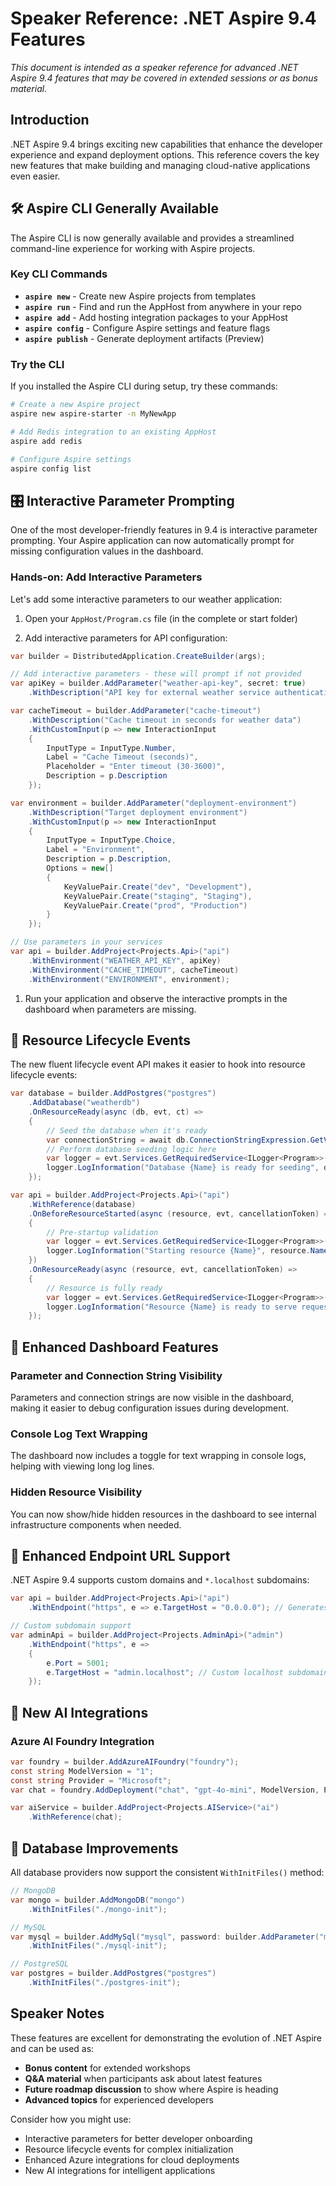# Speaker Reference: .NET Aspire 9.4 Features

*This document is intended as a speaker reference for advanced .NET Aspire 9.4 features that may be covered in extended sessions or as bonus material.*

## Introduction

.NET Aspire 9.4 brings exciting new capabilities that enhance the developer experience and expand deployment options. This reference covers the key new features that make building and managing cloud-native applications even easier.

## 🛠️ Aspire CLI Generally Available

The Aspire CLI is now generally available and provides a streamlined command-line experience for working with Aspire projects.

### Key CLI Commands

- **`aspire new`** - Create new Aspire projects from templates
- **`aspire run`** - Find and run the AppHost from anywhere in your repo
- **`aspire add`** - Add hosting integration packages to your AppHost
- **`aspire config`** - Configure Aspire settings and feature flags
- **`aspire publish`** - Generate deployment artifacts (Preview)

### Try the CLI

If you installed the Aspire CLI during setup, try these commands:

```bash
# Create a new Aspire project
aspire new aspire-starter -n MyNewApp

# Add Redis integration to an existing AppHost
aspire add redis

# Configure Aspire settings
aspire config list
```

## 🎛️ Interactive Parameter Prompting

One of the most developer-friendly features in 9.4 is interactive parameter prompting. Your Aspire application can now automatically prompt for missing configuration values in the dashboard.

### Hands-on: Add Interactive Parameters

Let's add some interactive parameters to our weather application:

1. Open your `AppHost/Program.cs` file (in the complete or start folder)

1. Add interactive parameters for API configuration:

```csharp
var builder = DistributedApplication.CreateBuilder(args);

// Add interactive parameters - these will prompt if not provided
var apiKey = builder.AddParameter("weather-api-key", secret: true)
    .WithDescription("API key for external weather service authentication");

var cacheTimeout = builder.AddParameter("cache-timeout")
    .WithDescription("Cache timeout in seconds for weather data")
    .WithCustomInput(p => new InteractionInput
    {
        InputType = InputType.Number,
        Label = "Cache Timeout (seconds)",
        Placeholder = "Enter timeout (30-3600)",
        Description = p.Description
    });

var environment = builder.AddParameter("deployment-environment")
    .WithDescription("Target deployment environment")
    .WithCustomInput(p => new InteractionInput
    {
        InputType = InputType.Choice,
        Label = "Environment",
        Description = p.Description,
        Options = new[]
        {
            KeyValuePair.Create("dev", "Development"),
            KeyValuePair.Create("staging", "Staging"),
            KeyValuePair.Create("prod", "Production")
        }
    });

// Use parameters in your services
var api = builder.AddProject<Projects.Api>("api")
    .WithEnvironment("WEATHER_API_KEY", apiKey)
    .WithEnvironment("CACHE_TIMEOUT", cacheTimeout)
    .WithEnvironment("ENVIRONMENT", environment);
```

1. Run your application and observe the interactive prompts in the dashboard when parameters are missing.

## 🔄 Resource Lifecycle Events

The new fluent lifecycle event API makes it easier to hook into resource lifecycle events:

```csharp
var database = builder.AddPostgres("postgres")
    .AddDatabase("weatherdb")
    .OnResourceReady(async (db, evt, ct) =>
    {
        // Seed the database when it's ready
        var connectionString = await db.ConnectionStringExpression.GetValueAsync(ct);
        // Perform database seeding logic here
        var logger = evt.Services.GetRequiredService<ILogger<Program>>();
        logger.LogInformation("Database {Name} is ready for seeding", db.Name);
    });

var api = builder.AddProject<Projects.Api>("api")
    .WithReference(database)
    .OnBeforeResourceStarted(async (resource, evt, cancellationToken) =>
    {
        // Pre-startup validation
        var logger = evt.Services.GetRequiredService<ILogger<Program>>();
        logger.LogInformation("Starting resource {Name}", resource.Name);
    })
    .OnResourceReady(async (resource, evt, cancellationToken) =>
    {
        // Resource is fully ready
        var logger = evt.Services.GetRequiredService<ILogger<Program>>();
        logger.LogInformation("Resource {Name} is ready to serve requests", resource.Name);
    });
```

## 🎨 Enhanced Dashboard Features

### Parameter and Connection String Visibility

Parameters and connection strings are now visible in the dashboard, making it easier to debug configuration issues during development.

### Console Log Text Wrapping

The dashboard now includes a toggle for text wrapping in console logs, helping with viewing long log lines.

### Hidden Resource Visibility

You can now show/hide hidden resources in the dashboard to see internal infrastructure components when needed.

## 🔗 Enhanced Endpoint URL Support

.NET Aspire 9.4 supports custom domains and `*.localhost` subdomains:

```csharp
var api = builder.AddProject<Projects.Api>("api")
    .WithEndpoint("https", e => e.TargetHost = "0.0.0.0"); // Generates both localhost and machine name URLs

// Custom subdomain support
var adminApi = builder.AddProject<Projects.AdminApi>("admin")
    .WithEndpoint("https", e => 
    {
        e.Port = 5001;
        e.TargetHost = "admin.localhost"; // Custom localhost subdomain
    });
```

## 🤖 New AI Integrations

### Azure AI Foundry Integration

```csharp
var foundry = builder.AddAzureAIFoundry("foundry");
const string ModelVersion = "1";
const string Provider = "Microsoft";
var chat = foundry.AddDeployment("chat", "gpt-4o-mini", ModelVersion, Provider);

var aiService = builder.AddProject<Projects.AIService>("ai")
    .WithReference(chat);
```

## 🔧 Database Improvements

All database providers now support the consistent `WithInitFiles()` method:

```csharp
// MongoDB
var mongo = builder.AddMongoDB("mongo")
    .WithInitFiles("./mongo-init");

// MySQL  
var mysql = builder.AddMySql("mysql", password: builder.AddParameter("mysql-password"))
    .WithInitFiles("./mysql-init");

// PostgreSQL
var postgres = builder.AddPostgres("postgres")
    .WithInitFiles("./postgres-init");
```

## Speaker Notes

These features are excellent for demonstrating the evolution of .NET Aspire and can be used as:

- **Bonus content** for extended workshops
- **Q&A material** when participants ask about latest features
- **Future roadmap discussion** to show where Aspire is heading
- **Advanced topics** for experienced developers

Consider how you might use:

- Interactive parameters for better developer onboarding
- Resource lifecycle events for complex initialization
- Enhanced Azure integrations for cloud deployments
- New AI integrations for intelligent applications
